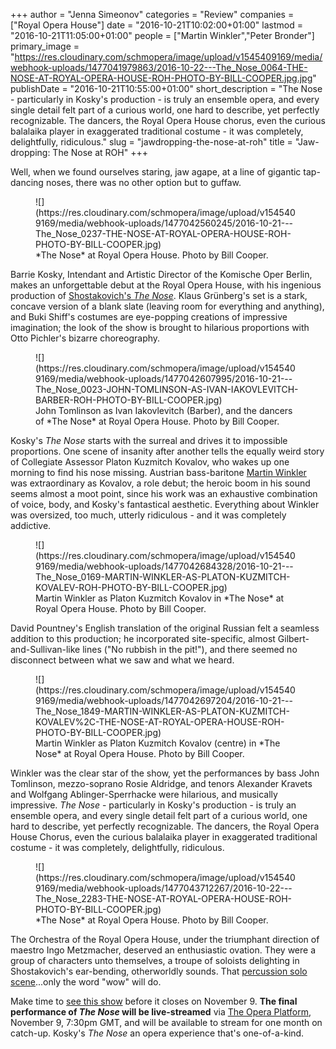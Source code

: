 +++
author = "Jenna Simeonov"
categories = "Review"
companies = ["Royal Opera House"]
date = "2016-10-21T10:02:00+01:00"
lastmod = "2016-10-21T11:05:00+01:00"
people = ["Martin Winkler","Peter Bronder"]
primary_image = "https://res.cloudinary.com/schmopera/image/upload/v1545409169/media/webhook-uploads/1477041979863/2016-10-22---The_Nose_0064-THE-NOSE-AT-ROYAL-OPERA-HOUSE-ROH-PHOTO-BY-BILL-COOPER.jpg.jpg"
publishDate = "2016-10-21T10:55:00+01:00"
short_description = "The Nose - particularly in Kosky&#039;s production - is truly an ensemble opera, and every single detail felt part of a curious world, one hard to describe, yet perfectly recognizable. The dancers, the Royal Opera House chorus, even the curious balalaika player in exaggerated traditional costume - it was completely, delightfully, ridiculous."
slug = "jawdropping-the-nose-at-roh"
title = "Jaw-dropping: The Nose at ROH"
+++

Well, when we found ourselves staring, jaw agape, at a line of gigantic tap-dancing noses, there was no other option but to guffaw.

<figure data-type="image">
![](https://res.cloudinary.com/schmopera/image/upload/v1545409169/media/webhook-uploads/1477042560245/2016-10-21---The_Nose_0237-THE-NOSE-AT-ROYAL-OPERA-HOUSE-ROH-PHOTO-BY-BILL-COOPER.jpg)
<figcaption>*The Nose* at Royal Opera House. Photo by Bill Cooper.</figcaption>
</figure>

Barrie Kosky, Intendant and Artistic Director of the Komische Oper Berlin, makes an unforgettable debut at the Royal Opera House, with his ingenious production of [Shostakovich's *The Nose*](http://www.roh.org.uk/productions/the-nose-by-barrie-kosky). Klaus Grünberg's set is a stark, concave version of a blank slate (leaving room for everything and anything), and Buki Shiff's costumes are eye-popping creations of impressive imagination; the look of the show is brought to hilarious proportions with Otto Pichler's bizarre choreography. 

<figure data-type="image">
![](https://res.cloudinary.com/schmopera/image/upload/v1545409169/media/webhook-uploads/1477042607995/2016-10-21---The_Nose_0023-JOHN-TOMLINSON-AS-IVAN-IAKOVLEVITCH-BARBER-ROH-PHOTO-BY-BILL-COOPER.jpg)
<figcaption>John Tomlinson as Ivan Iakovlevitch (Barber), and the dancers of *The Nose* at Royal Opera House. Photo by Bill Cooper.</figcaption>
</figure>

Kosky's *The Nose* starts with the surreal and drives it to impossible proportions. One scene of insanity after another tells the equally weird story of Collegiate Assessor Platon Kuzmitch Kovalov, who wakes up one morning to find his nose missing. Austrian bass-baritone [Martin Winkler](/scene/people/martin-winkler/) was extraordinary as Kovalov, a role debut; the heroic boom in his sound seems almost a moot point, since his work was an exhaustive combination of voice, body, and Kosky's fantastical aesthetic. Everything about Winkler was oversized, too much, utterly ridiculous - and it was completely addictive.

<figure data-type="image">
![](https://res.cloudinary.com/schmopera/image/upload/v1545409169/media/webhook-uploads/1477042684328/2016-10-21---The_Nose_0169-MARTIN-WINKLER-AS-PLATON-KUZMITCH-KOVALEV-ROH-PHOTO-BY-BILL-COOPER.jpg)
<figcaption>Martin Winkler as Platon Kuzmitch Kovalov in *The Nose* at Royal Opera House. Photo by Bill Cooper.</figcaption>
</figure>

David Pountney's English translation of the original Russian felt a seamless addition to this production; he incorporated site-specific, almost Gilbert-and-Sullivan-like lines ("No rubbish in the pit!"), and there seemed no disconnect between what we saw and what we heard.

<figure data-type="image">
![](https://res.cloudinary.com/schmopera/image/upload/v1545409169/media/webhook-uploads/1477042697204/2016-10-21---The_Nose_1849-MARTIN-WINKLER-AS-PLATON-KUZMITCH-KOVALEV%2C-THE-NOSE-AT-ROYAL-OPERA-HOUSE-ROH-PHOTO-BY-BILL-COOPER.jpg)
<figcaption>Martin Winkler as Platon Kuzmitch Kovalov (centre) in *The Nose* at Royal Opera House. Photo by Bill Cooper.</figcaption>
</figure>

Winkler was the clear star of the show, yet the performances by bass John Tomlinson, mezzo-soprano Rosie Aldridge, and tenors Alexander Kravets and Wolfgang Ablinger-Sperrhacke were hilarious, and musically impressive. *The Nose* - particularly in Kosky's production - is truly an ensemble opera, and every single detail felt part of a curious world, one hard to describe, yet perfectly recognizable. The dancers, the Royal Opera House Chorus, even the curious balalaika player in exaggerated traditional costume - it was completely, delightfully, ridiculous.

<figure data-type="image">
![](https://res.cloudinary.com/schmopera/image/upload/v1545409169/media/webhook-uploads/1477043712267/2016-10-22---The_Nose_2283-THE-NOSE-AT-ROYAL-OPERA-HOUSE-ROH-PHOTO-BY-BILL-COOPER.jpg)
<figcaption>*The Nose* at Royal Opera House. Photo by Bill Cooper.</figcaption>
</figure>

The Orchestra of the Royal Opera House, under the triumphant direction of maestro Ingo Metzmacher, deserved an enthusiastic ovation. They were a group of characters unto themselves, a troupe of soloists delighting in Shostakovich's ear-bending, otherworldly sounds. That [percussion solo scene](http://www.roh.org.uk/news/shostakovichs-the-nose-musical-highlight-the-percussion-interlude)...only the word "wow" will do.

Make time to [see this show](http://www.roh.org.uk/productions/the-nose-by-barrie-kosky) before it closes on November 9. **The final performance of *The Nose* will be live-streamed** via [The Opera Platform](http://www.theoperaplatform.eu/en), November 9, 7:30pm GMT, and will be available to stream for one month on catch-up. Kosky's *The Nose* an opera experience that's one-of-a-kind.
